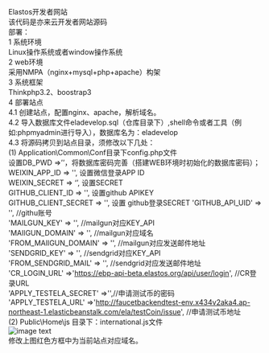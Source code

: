 Elastos开发者网站  
该代码是亦来云开发者网站源码  
部署：  
1 系统环境  
  Linux操作系统或者window操作系统  
2	web环境  
  采用NMPA（nginx+mysql+php+apache）构架  
3	系统框架  
  Thinkphp3.2、boostrap3  
4	部署站点  
  4.1	创建站点，配置nginx、apache，解析域名。  
  4.2	导入数据库文件eladevelop.sql（仓库目录下）,shell命令或者工具（例如:phpmyadmin进行导入），数据库名为：eladevelop  
  4.3	将源码拷贝到站点目录，须修改以下几处：  
    (1)	Application\Common\Conf目录下config.php文件  
      设置DB_PWD =>’’，将数据库密码完善（搭建WEB环境时初始化的数据库密码）；  
      WEIXIN_APP_ID    =>  '',    设置微信登录APP ID  
      WEIXIN_SECRET   =>  ‘’,     设置SECRET  
      GITHUB_CLIENT_ID   =>  '',     设置github APIKEY  
      GITHUB_CLIENT_SECRET   =>  '',  设置 github登录SECRET 
      'GITHUB_API_UID'		=> '', //githu账号  
      'MAILGUN_KEY'			=> '', //mailgun对应KEY_API  
      'MAIlGUN_DOMAIN'		=> '', //mailgun对应域名  
      'FROM_MAIlGUN_DOMAIN'		=> '', //mailgun对应发送邮件地址  
       'SENDGRID_KEY'			=> '', //sendgrid对应KEY_API  
       'FROM_SENDGRID_MAIL'		=> '', //sendgrid对应发送邮件地址  
       'CR_LOGIN_URL' =>'https://ebp-api-beta.elastos.org/api/user/login', //CR登录URL  
       'APPLY_TESTELA_SECRET' =>'',//申请测试币的密码  
       'APPLY_TESTELA_URL' =>'http://faucetbackendtest-env.x434v2aka4.ap-northeast-1.elasticbeanstalk.com/ela/testCoin/issue',    //申请测试币地址   
    (2) Public\Home\js 目录下：international.js文件  
		  ![image text](https://github.com/yunyouming/Elastos.ORG.Developer/blob/master/docs/inter.png)  
      修改上图红色方框中为当前站点对应域名。  
